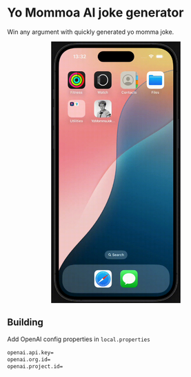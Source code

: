 # Yo Mommoa AI joke generator
Win any argument with quickly generated yo momma joke.

<p align="center">
<img src="docs/yo-momma-demo.mov.gif" alt="drawing" width="300"/>
</p>

## Building
Add OpenAI config properties in `local.properties`
```local.properties
openai.api.key=
openai.org.id=
openai.project.id=
```